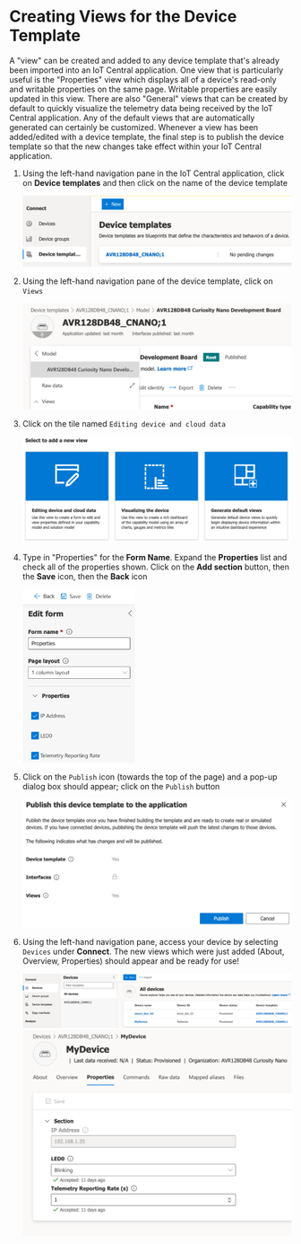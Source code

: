 # Creating Views for the Device Template

A "view" can be created and added to any device template that's already been imported into an IoT Central application. One view that is particularly useful is the "Properties" view which displays all of a device's read-only and writable properties on the same page. Writable properties are easily updated in this view. There are also "General" views that can be created by default to quickly visualize the telemetry data being received by the IoT Central application. Any of the default views that are automatically generated can certainly be customized. Whenever a view has been added/edited with a device template, the final step is to publish the device template so that the new changes take effect within your IoT Central application.

1. Using the left-hand navigation pane in the IoT Central application, click on **Device templates** and then click on the name of the device template

    <img src=".//media/views_img_01.png">

2. Using the left-hand navigation pane of the device template, click on `Views`

    <img src=".//media/views_img_02.png">
        
3. Click on the tile named `Editing device and cloud data` 

    <img src=".//media/views_img_03.png">

4. Type in "Properties" for the **Form Name**. Expand the **Properties** list and check all of the properties shown. Click on the **Add section** button, then the **Save** icon, then the **Back** icon

    <img src=".//media/views_img_04.png" width=200>

5. Click on the `Publish` icon (towards the top of the page) and a pop-up dialog box should appear; click on the `Publish` button

    <img src=".//media/views_img_10.png">

6. Using the left-hand navigation pane, access your device by selecting  `Devices` under **Connect**. The new views which were just added (About, Overview, Properties) should appear and be ready for use!

    <img src=".//media/views_img_11.png">
    <img src=".//media/views_img_12.png">